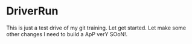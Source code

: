 # DriverRun
This is just a test drive of my git training. 
Let get started. Let make some other changes
I need to build a ApP verY SOoN!.
